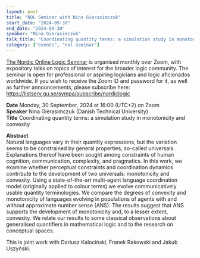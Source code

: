 ```yaml
---
layout: post
title: "NOL Seminar with Nina Gierasimczuk"
start_date: "2024-09-30"
end_date: "2024-09-30"
speaker: "Nina Gierasimczuk"
talk_title: "Coordinating quantity terms: a simulation study in monotonicity and convexity"
category: ["events", "nol-seminar"]
---
```


[The Nordic Online Logic Seminar](/the-NOL-seminar.html)
is organised monthly over Zoom, with expository talks on topics of interest for
the broader logic community. The seminar is open for professional or aspiring
logicians and logic aficionados worldwide. If you wish to receive the Zoom ID
and password for it, as well as further announcements, please subscribe here:  
<https://listserv.gu.se/sympa/subscribe/nordiclogic>

**Date** Monday, 30 September, 2024 at 16:00 (UTC+2) on Zoom  
**Speaker** Nina Gierasimczuk (Danish Technical University)  
**Title** Coordinating quantity terms: a simulation study in monotonicity and
convexity  

**Abstract**  
Natural languages vary in their quantity expressions, but the variation seems to
be constrained by general properties, so-called universals. Explanations thereof
have been sought among constraints of human cognition, communication,
complexity, and pragmatics. In this work, we examine whether perceptual
constraints and coordination dynamics contribute to the development of two
universals: monotonicity and convexity. Using a state-of-the-art multi-agent
language coordination model (originally applied to colour terms) we evolve
communicatively usable quantity terminologies. We compare the degrees of
convexity and monotonicity of languages evolving in populations of agents with
and without approximate number sense (ANS). The results suggest that ANS
supports the development of monotonicity and, to a lesser extent, convexity. We
relate our results to some classical observations about generalised quantifiers
in mathematical logic and to the research on conceptual spaces.

This is joint work with Dariusz Kalociński, Franek Rakowski and Jakub Uszyński.
